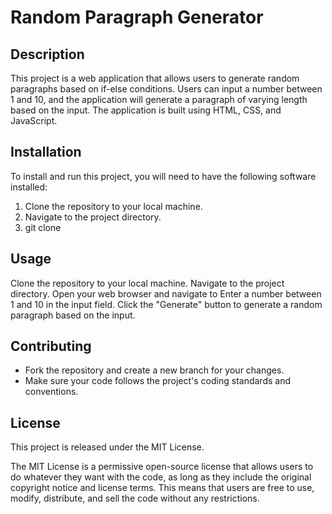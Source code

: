 # Random Paragraph Generator

## Description

This project is a web application that allows users to generate random paragraphs based on if-else conditions. Users can input a number between 1 and 10, and the application will generate a paragraph of varying length based on the input. The application is built using HTML, CSS, and JavaScript.

## Installation

To install and run this project, you will need to have the following software installed:
1. Clone the repository to your local machine.
2. Navigate to the project directory.
3. git clone

## Usage
Clone the repository to your local machine.
Navigate to the project directory.
Open your web browser and navigate to 
Enter a number between 1 and 10 in the input field.
Click the "Generate" button to generate a random paragraph based on the input.


## Contributing

- Fork the repository and create a new branch for your changes.
- Make sure your code follows the project's coding standards and conventions.

## License

This project is released under the MIT License.

The MIT License is a permissive open-source license that allows users to do whatever they want with the code, as long as they include the original copyright notice and license terms. This means that users are free to use, modify, distribute, and sell the code without any restrictions.
